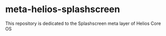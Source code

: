 # meta-helios-splashscreen
This repository is dedicated to the Splashscreen meta layer of Helios Core OS
